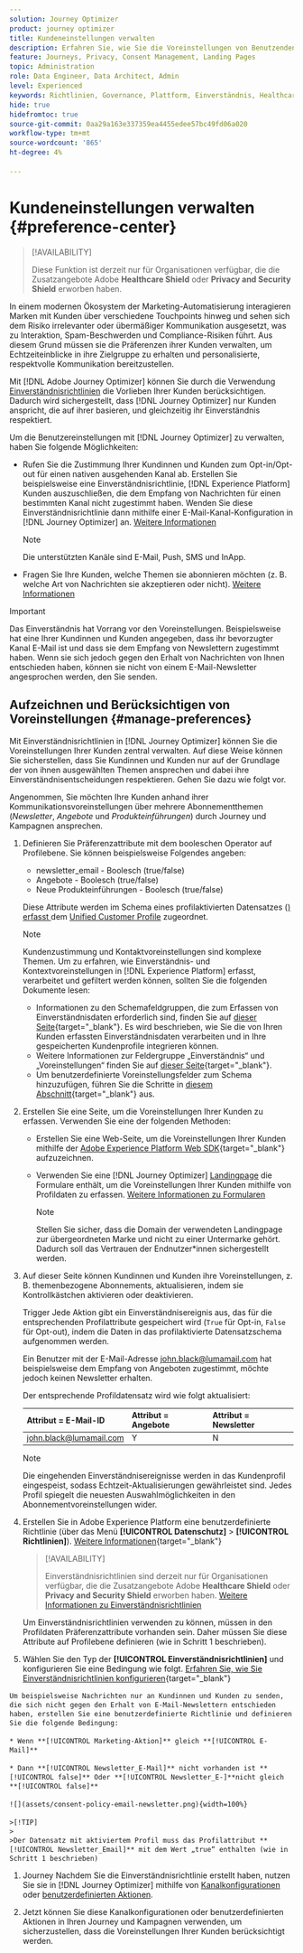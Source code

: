 ```yaml
---
solution: Journey Optimizer
product: journey optimizer
title: Kundeneinstellungen verwalten
description: Erfahren Sie, wie Sie die Voreinstellungen von Benutzenden mithilfe von Einverständnisrichtlinien verwalten
feature: Journeys, Privacy, Consent Management, Landing Pages
topic: Administration
role: Data Engineer, Data Architect, Admin
level: Experienced
keywords: Richtlinien, Governance, Plattform, Einverständnis, Healthcare Shield
hide: true
hidefromtoc: true
source-git-commit: 0aa29a163e337359ea4455edee57bc49fd06a020
workflow-type: tm+mt
source-wordcount: '865'
ht-degree: 4%

---
```


# Kundeneinstellungen verwalten {#preference-center}

>[!AVAILABILITY]
>
>Diese Funktion ist derzeit nur für Organisationen verfügbar, die die Zusatzangebote Adobe **Healthcare Shield** oder **Privacy and Security Shield** erworben haben.

In einem modernen Ökosystem der Marketing-Automatisierung interagieren Marken mit Kunden über verschiedene Touchpoints hinweg und sehen sich dem Risiko irrelevanter oder übermäßiger Kommunikation ausgesetzt, was zu Interaktion, Spam-Beschwerden und Compliance-Risiken führt. Aus diesem Grund müssen sie die Präferenzen ihrer Kunden verwalten, um Echtzeiteinblicke in ihre Zielgruppe zu erhalten und personalisierte, respektvolle Kommunikation bereitzustellen.

Mit [!DNL Adobe Journey Optimizer] können Sie durch die Verwendung [Einverständnisrichtlinien](consent.md) die Vorlieben Ihrer Kunden berücksichtigen<!-- in terms of **channels** and **topics**-->. Dadurch wird sichergestellt, dass [!DNL Journey Optimizer] nur Kunden anspricht, die auf ihrer <!-- their preferred channels and on the subscription topics--> basieren, und gleichzeitig ihr Einverständnis respektiert.

Um die Benutzereinstellungen mit [!DNL Journey Optimizer] zu verwalten, haben Sie folgende Möglichkeiten:

* Rufen Sie die Zustimmung Ihrer Kundinnen und Kunden zum Opt-in/Opt-out für einen nativen ausgehenden Kanal ab. Erstellen Sie beispielsweise eine Einverständnisrichtlinie, [!DNL Experience Platform] Kunden auszuschließen, die dem Empfang von Nachrichten für einen bestimmten Kanal nicht zugestimmt haben. Wenden Sie diese Einverständnisrichtlinie dann mithilfe einer E-Mail-Kanal-Konfiguration in [!DNL Journey Optimizer] an. [Weitere Informationen](consent.md#surface-marketing-actions)

  >[!NOTE]
  >
  >Die unterstützten Kanäle sind E-Mail, Push, SMS und InApp.<!--To check-->

* Fragen Sie Ihre Kunden, welche Themen sie abonnieren möchten (z. B. welche Art von Nachrichten sie akzeptieren oder nicht). [Weitere Informationen](#manage-preferences)

>[!IMPORTANT]
>
>Das Einverständnis hat Vorrang vor den Voreinstellungen. Beispielsweise hat eine Ihrer Kundinnen und Kunden angegeben, dass ihr bevorzugter Kanal E-Mail ist und dass sie dem Empfang von Newslettern zugestimmt haben<!-- they are interested in yoga-->. Wenn sie sich jedoch gegen den Erhalt von Nachrichten von Ihnen entschieden haben, können sie nicht von einem E-Mail-Newsletter angesprochen werden, den Sie senden<!-- on yoga-->.

## Aufzeichnen und Berücksichtigen von Voreinstellungen {#manage-preferences}

Mit Einverständnisrichtlinien in [!DNL Journey Optimizer] können Sie die Voreinstellungen Ihrer Kunden zentral verwalten. Auf diese Weise können Sie sicherstellen, dass Sie Kundinnen und Kunden nur auf der Grundlage der von ihnen ausgewählten Themen ansprechen und dabei ihre Einverständnisentscheidungen respektieren. Gehen Sie dazu wie folgt vor.

Angenommen, Sie möchten Ihre Kunden anhand ihrer Kommunikationsvoreinstellungen über mehrere Abonnementthemen (*Newsletter*, *Angebote* und *Produkteinführungen*) durch Journey und Kampagnen ansprechen.

1. Definieren Sie Präferenzattribute mit dem booleschen Operator auf Profilebene<!--how??-->. Sie können beispielsweise Folgendes angeben:

   * newsletter_email - Boolesch (true/false)
   * Angebote - Boolesch (true/false)
   * Neue Produkteinführungen - Boolesch (true/false)

   Diese Attribute werden im Schema eines profilaktivierten Datensatzes ([) erfasst ](../data/get-started-datasets.md) dem [Unified Customer Profile](../audience/get-started-profiles.md) zugeordnet.

   >[!NOTE]
   >
   >Kundenzustimmung und Kontaktvoreinstellungen sind komplexe Themen. Um zu erfahren, wie Einverständnis- und Kontextvoreinstellungen in [!DNL Experience Platform] erfasst, verarbeitet und gefiltert werden können, sollten Sie die folgenden Dokumente lesen:
   >
   >* Informationen zu den Schemafeldgruppen, die zum Erfassen von Einverständnisdaten erforderlich sind, finden Sie auf [dieser Seite](https://experienceleague.adobe.com/en/docs/experience-platform/landing/governance-privacy-security/consent/adobe/overview){target="_blank"}. Es wird beschrieben, wie Sie die von Ihren Kunden erfassten Einverständnisdaten verarbeiten und in Ihre gespeicherten Kundenprofile integrieren können.
   >* Weitere Informationen zur Feldergruppe „Einverständnis“ und „Voreinstellungen“ finden Sie auf [dieser Seite](https://experienceleague.adobe.com/en/docs/experience-platform/xdm/field-groups/profile/consents#ingest){target="_blank"}.
   >* Um benutzerdefinierte Voreinstellungsfelder zum Schema hinzuzufügen, führen Sie die Schritte in [diesem Abschnitt](https://experienceleague.adobe.com/en/docs/experience-platform/landing/governance-privacy-security/consent/adobe/dataset#custom-consent){target="_blank"} aus.

1. Erstellen Sie eine Seite, um die Voreinstellungen Ihrer Kunden zu erfassen. Verwenden Sie eine der folgenden Methoden:

   * Erstellen Sie eine Web-Seite, um die Voreinstellungen Ihrer Kunden mithilfe der [Adobe Experience Platform Web SDK](https://experienceleague.adobe.com/de/docs/experience-platform/web-sdk/home){target="_blank"} aufzuzeichnen.

   * Verwenden Sie eine [!DNL Journey Optimizer] [Landingpage](../landing-pages/create-lp.md) die Formulare enthält, um die Voreinstellungen Ihrer Kunden mithilfe von Profildaten zu erfassen.  [Weitere Informationen zu Formularen](../landing-pages/lp-forms.md) <!--Forms not released/announced yet - TBC-->

     >[!NOTE]
     >
     >Stellen Sie sicher, dass die Domain der verwendeten Landingpage zur übergeordneten Marke und nicht zu einer Untermarke gehört. Dadurch soll das Vertrauen der Endnutzer*innen sichergestellt werden. <!--Please clarify-->

1. Auf dieser Seite können Kundinnen und Kunden ihre Voreinstellungen, z. B. themenbezogene Abonnements, aktualisieren, indem sie Kontrollkästchen aktivieren oder deaktivieren.

   Trigger Jede Aktion gibt ein Einverständnisereignis aus, das für die entsprechenden Profilattribute gespeichert wird (`True` für Opt-in, `False` für Opt-out), indem die Daten in das profilaktivierte Datensatzschema aufgenommen werden<!-- that contains the corresponding preference fields-->.

   <!--Record your users' preferences through the web page or landing page that you created. The data is saved against the corresponding profile, meaning that the preference data is ingested into a Profile-enabled dataset whose schema contains consent/preference fields.-->

   Ein Benutzer mit der E-Mail-Adresse john.black@lumamail.com hat beispielsweise dem Empfang von Angeboten zugestimmt, möchte jedoch keinen Newsletter erhalten.

   Der entsprechende Profildatensatz wird wie folgt aktualisiert:

   | Attribut = E-Mail-ID | Attribut = Angebote | Attribut = Newsletter |
   |---------|----------|---------|
   | john.black@lumamail.com | Y | N |

   >[!NOTE]
   >
   >Die eingehenden Einverständnisereignisse werden in das Kundenprofil eingespeist, sodass Echtzeit-Aktualisierungen gewährleistet sind. Jedes Profil spiegelt die neuesten Auswahlmöglichkeiten in den Abonnementvoreinstellungen wider.

1. Erstellen Sie in Adobe Experience Platform eine benutzerdefinierte Richtlinie (über das Menü **[!UICONTROL Datenschutz]** > **[!UICONTROL Richtlinien]**). [Weitere Informationen](https://experienceleague.adobe.com/docs/experience-platform/data-governance/policies/user-guide.html?lang=de#create-policy){target="_blank"}

   >[!AVAILABILITY]
   >
   >Einverständnisrichtlinien sind derzeit nur für Organisationen verfügbar, die die Zusatzangebote Adobe **Healthcare Shield** oder **Privacy and Security Shield** erworben haben. [Weitere Informationen zu Einverständnisrichtlinien](consent.md)

   Um Einverständnisrichtlinien verwenden zu können, müssen in den Profildaten Präferenzattribute vorhanden sein. Daher müssen Sie diese Attribute auf Profilebene definieren (wie in Schritt 1 beschrieben).

1. Wählen Sie den Typ der **[!UICONTROL Einverständnisrichtlinien]** und konfigurieren Sie eine Bedingung wie folgt. [Erfahren Sie, wie Sie Einverständnisrichtlinien konfigurieren](https://experienceleague.adobe.com/docs/experience-platform/data-governance/policies/user-guide.html?lang=de#consent-policy){target="_blank"}

<!--Consent policies are comprised of two logical components:

* **If**: The condition that will trigger the policy check, based on a certain marketing action (email, SMS, push, custom action, etc.) being performed, the presence of certain data usage labels, or a combination of the two.

* **Then**: The consent attribute must be present for a profile to be included in the action that triggered the policy. More than one field can also be selected.-->

    Um beispielsweise Nachrichten nur an Kundinnen und Kunden zu senden, die sich nicht gegen den Erhalt von E-Mail-Newslettern entschieden haben, erstellen Sie eine benutzerdefinierte Richtlinie und definieren Sie die folgende Bedingung:
    
    * Wenn **[!UICONTROL Marketing-Aktion]** gleich **[!UICONTROL E-Mail]**
    
    * Dann **[!UICONTROL Newsletter_E-Mail]** nicht vorhanden ist **[!UICONTROL false]** Oder **[!UICONTROL Newsletter_E-]**nicht gleich **[!UICONTROL false]**
    
    ![](assets/consent-policy-email-newsletter.png){width=100%}
    
    >[!TIP]
    >
    >Der Datensatz mit aktiviertem Profil muss das Profilattribut **[!UICONTROL Newsletter_Email]** mit dem Wert „true“ enthalten (wie in Schritt 1 beschrieben)

1. Journey Nachdem Sie die Einverständnisrichtlinie erstellt haben, nutzen Sie sie in [!DNL Journey Optimizer] mithilfe von [Kanalkonfigurationen](consent.md#surface-marketing-actions) oder [benutzerdefinierten Aktionen](consent.md#journey-custom-actions).

1. Jetzt können Sie diese Kanalkonfigurationen oder benutzerdefinierten Aktionen in Ihren Journey und Kampagnen verwenden, um sicherzustellen, dass die Voreinstellungen Ihrer <!--targeted--> Kunden berücksichtigt werden.
